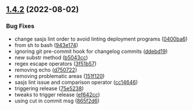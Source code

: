## [1.4.2](https://github.com/sasjs/react-seed-app/compare/v1.4.1...v1.4.2) (2022-08-02)


### Bug Fixes

* change sasjs lint order to avoid linting deployment programs ([0400ba6](https://github.com/sasjs/react-seed-app/commit/0400ba6b9d8d668154feae57c77e55ca35802b8f))
* from sh to bash ([943e174](https://github.com/sasjs/react-seed-app/commit/943e1740a9f94d7609e7f9feef62ee353d9ece95))
* ignoring git pre-commit hook for changelog commits ([ddebd19](https://github.com/sasjs/react-seed-app/commit/ddebd19a1e0404e1349fb5bf55fec307ae065a7d))
* new substr method ([b5043cc](https://github.com/sasjs/react-seed-app/commit/b5043cc25857774bc11cd945b7214d5fd8a49cdb))
* regex escape operators ([3f51b57](https://github.com/sasjs/react-seed-app/commit/3f51b5748b0f9bfa5a730ce40e0aadca4edfca22))
* removing echo ([d750722](https://github.com/sasjs/react-seed-app/commit/d7507228babae87675a37299038b70a60ab0b1c8))
* removing problematic areas ([151f120](https://github.com/sasjs/react-seed-app/commit/151f12055cb7152b1771b3f4c1de076a23e16c53))
* sasjs lint issue and comparison operator ([cc14646](https://github.com/sasjs/react-seed-app/commit/cc1464642b0ace7452a3e112e5addad44f14f195))
* triggering release ([75e5238](https://github.com/sasjs/react-seed-app/commit/75e52382fce7c970405242bb049df5fe9c442d14))
* tweaks to trigger release ([ef642cc](https://github.com/sasjs/react-seed-app/commit/ef642cc307d5043437c3c4cba78bc908841a5632))
* using cut in commit msg ([865f2d6](https://github.com/sasjs/react-seed-app/commit/865f2d67ca82a5af0542a92e9905fa1c15fad766))
